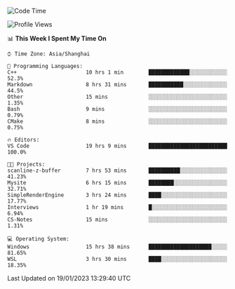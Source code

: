<!--START_SECTION:waka-->
![Code Time](http://img.shields.io/badge/Code%20Time-598%20hrs%2018%20mins-blue)

![Profile Views](http://img.shields.io/badge/Profile%20Views-1-blue)

📊 **This Week I Spent My Time On** 

```text
⌚︎ Time Zone: Asia/Shanghai

💬 Programming Languages: 
C++                      10 hrs 1 min        █████████████░░░░░░░░░░░░   52.3% 
Markdown                 8 hrs 31 mins       ███████████░░░░░░░░░░░░░░   44.5% 
Other                    15 mins             ░░░░░░░░░░░░░░░░░░░░░░░░░   1.35% 
Bash                     9 mins              ░░░░░░░░░░░░░░░░░░░░░░░░░   0.79% 
CMake                    8 mins              ░░░░░░░░░░░░░░░░░░░░░░░░░   0.75%

🔥 Editors: 
VS Code                  19 hrs 9 mins       █████████████████████████   100.0%

🐱‍💻 Projects: 
scanline-z-buffer        7 hrs 53 mins       ██████████░░░░░░░░░░░░░░░   41.23% 
Mysite                   6 hrs 15 mins       ████████░░░░░░░░░░░░░░░░░   32.71% 
SimpleRenderEngine       3 hrs 24 mins       ████░░░░░░░░░░░░░░░░░░░░░   17.77% 
Interviews               1 hr 19 mins        █░░░░░░░░░░░░░░░░░░░░░░░░   6.94% 
CS-Notes                 15 mins             ░░░░░░░░░░░░░░░░░░░░░░░░░   1.31%

💻 Operating System: 
Windows                  15 hrs 38 mins      ████████████████████░░░░░   81.65% 
WSL                      3 hrs 30 mins       ████░░░░░░░░░░░░░░░░░░░░░   18.35%

```


 Last Updated on 19/01/2023 13:29:40 UTC
<!--END_SECTION:waka-->